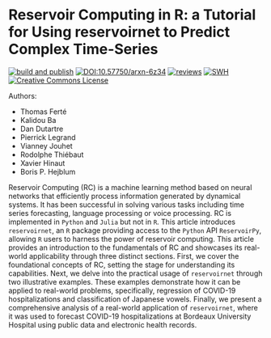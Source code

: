 
# Reservoir Computing in R: a Tutorial for Using reservoirnet to Predict Complex Time-Series

[![build and publish](https://github.com/computorg/published-202505-ferte-reservoirnet/actions/workflows/build.yml/badge.svg)](https://github.com/computorg/published-202505-ferte-reservoirnet/actions/workflows/build.yml)
[![DOI:10.57750/arxn-6z34](https://img.shields.io/badge/DOI-10.57750/xxxx--xxxx-034E79.svg)](https://doi.org/10.57750/arxn-6z34)
[![reviews](https://img.shields.io/badge/review-report-blue)](https://github.com/computorg/published-202505-ferte-reservoirnet/issues?q=is%3Aopen+is%3Aissue+label%3Areview)
[![SWH](https://archive.softwareheritage.org/badge/origin/https://github.com/computorg/published-202505-ferte-reservoirnet/)](https://archive.softwareheritage.org/browse/origin/?origin_url=https://github.com/computorg/published-202505-ferte-reservoirnet)
[![Creative Commons License](https://i.creativecommons.org/l/by/4.0/80x15.png)](http://creativecommons.org/licenses/by/4.0/)

Authors: 

- Thomas Ferté
- Kalidou Ba
- Dan Dutartre
- Pierrick Legrand
- Vianney Jouhet
- Rodolphe Thiébaut
- Xavier Hinaut
- Boris P. Hejblum

Reservoir Computing (RC) is a machine learning method based on neural
networks that efficiently process information generated by dynamical
systems. It has been successful in solving various tasks including time
series forecasting, language processing or voice processing. RC is
implemented in `Python` and `Julia` but not in `R`. This article
introduces `reservoirnet`, an `R` package providing access to the
`Python` API `ReservoirPy`, allowing `R` users to harness the power of
reservoir computing. This article provides an introduction to the
fundamentals of RC and showcases its real-world applicability through
three distinct sections. First, we cover the foundational concepts of
RC, setting the stage for understanding its capabilities. Next, we delve
into the practical usage of `reservoirnet` through two illustrative
examples. These examples demonstrate how it can be applied to real-world
problems, specifically, regression of COVID-19 hospitalizations and
classification of Japanese vowels. Finally, we present a comprehensive
analysis of a real-world application of `reservoirnet`, where it was
used to forecast COVID-19 hospitalizations at Bordeaux University
Hospital using public data and electronic health records.
